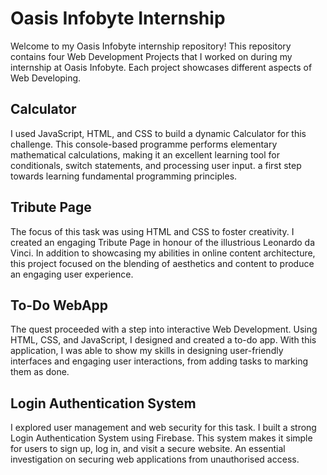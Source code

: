 # Oasis Infobyte Internship
Welcome to my Oasis Infobyte internship repository! This repository contains four Web Development Projects that I worked on during my internship at Oasis Infobyte. Each project showcases different aspects of Web Developing.

## Calculator
I used JavaScript, HTML, and CSS to build a dynamic Calculator for this challenge. This console-based programme performs elementary mathematical calculations, making it an excellent learning tool for conditionals, switch statements, and processing user input. a first step towards learning fundamental programming principles.

## Tribute Page
The focus of this task was using HTML and CSS to foster creativity. I created an engaging Tribute Page in honour of the illustrious Leonardo da Vinci. In addition to showcasing my abilities in online content architecture, this project focused on the blending of aesthetics and content to produce an engaging user experience.

## To-Do WebApp
The quest proceeded with a step into interactive Web Development. Using HTML, CSS, and JavaScript, I designed and created a to-do app. With this application, I was able to show my skills in designing user-friendly interfaces and engaging user interactions, from adding tasks to marking them as done.

## Login Authentication System
I explored user management and web security for this task. I built a strong Login Authentication System using Firebase. This system makes it simple for users to sign up, log in, and visit a secure website. An essential investigation on securing web applications from unauthorised access.
